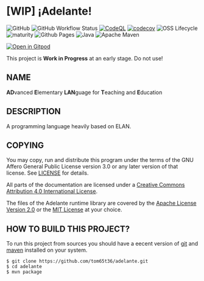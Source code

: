 # [WIP] ¡Adelante!
![GitHub](https://img.shields.io/github/license/tom65536/adelante)
![GitHub Workflow Status](https://img.shields.io/github/actions/workflow/status/tom65536/adelante/maven.yml)
[![CodeQL](https://github.com/tom65536/adelante/actions/workflows/codeql.yml/badge.svg)](https://github.com/tom65536/adelante/actions/workflows/codeql.yml)
[![codecov](https://codecov.io/gh/tom65536/adelante/branch/main/graph/badge.svg?token=NLJOAC369J)](https://codecov.io/gh/tom65536/adelante)
![OSS Lifecycle](https://img.shields.io/osslifecycle/tom65536/adelante)
![maturity](https://img.shields.io/badge/maturity-%F0%9F%9A%A7%20WIP-red)
![Github Pages](https://img.shields.io/badge/github%20pages-121013?style=for-the-badge&logo=github&logoColor=white)
![Java](https://img.shields.io/badge/java-%23ED8B00.svg?style=for-the-badge&logo=openjdk&logoColor=white)
![Apache Maven](https://img.shields.io/badge/Apache%20Maven-C71A36?style=for-the-badge&logo=Apache%20Maven&logoColor=white)

[![Open in Gitpod](https://gitpod.io/button/open-in-gitpod.svg)](https://gitpod.io/#https://github.com/tom65536/adelante)

This project is **Work in Progress** at an early stage. Do not use!

## NAME

**AD**vanced **E**lementary **LAN**guage for **T**eaching and **E**ducation

## DESCRIPTION

A programming language heavily based on ELAN.

## COPYING
You may copy, run and distribute this program under the terms of the GNU Affero General Public License version 3.0 or any later version of that license. See [LICENSE](./LICENSE) for details.

All parts of the documentation
are licensed under a
[Creative Commons Attribution 4.0 International License](https://creativecommons.org/licenses/by/4.0/).

The files of the Adelante runtime library are covered by
the [Apache License Version 2.0](https://www.apache.org/licenses/LICENSE-2.0)
or the [MIT License](https://opensource.org/license/mit/) at your choice.


## HOW TO BUILD THIS PROJECT?
To run this project from sources you should have
a eecent version of [git](https://git-scm.com/) and
[maven](https://maven.apache.org/) installed on your system.

```
$ git clone https://github.com/tom65t36/adelante.git
$ cd adelante
$ mvn package 
```
